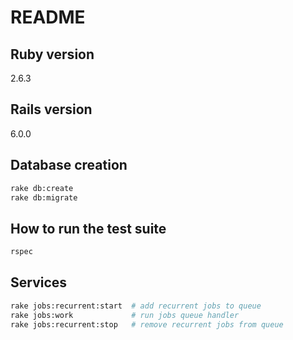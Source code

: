 # README

## Ruby version
2.6.3 

## Rails version
6.0.0

## Database creation
```bash
rake db:create
rake db:migrate
```

## How to run the test suite
```bash
rspec
```

## Services
```bash
rake jobs:recurrent:start  # add recurrent jobs to queue
rake jobs:work             # run jobs queue handler
rake jobs:recurrent:stop   # remove recurrent jobs from queue
```
